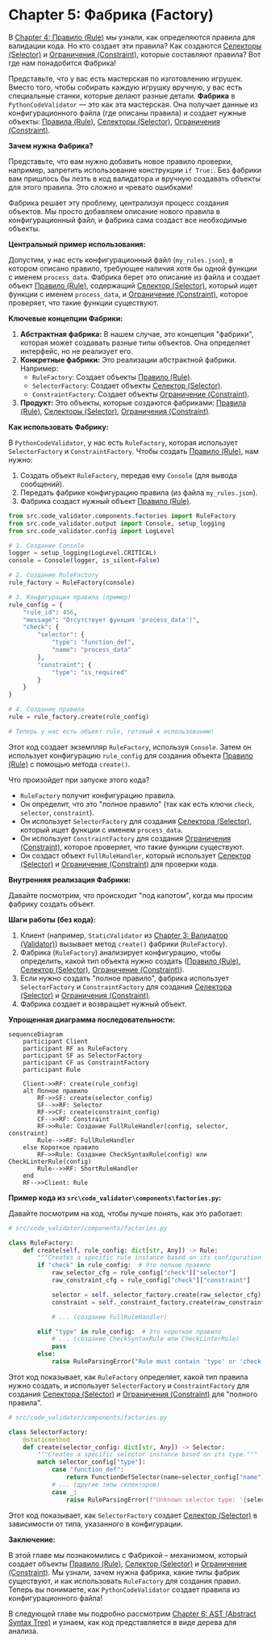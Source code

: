 # Chapter 5: Фабрика (Factory)

В [Chapter 4: Правило (Rule)](04_правило__rule__.md) мы узнали, как определяются правила для валидации кода. Но кто
создает эти правила? Как создаются [Селекторы (Selector)](07_селектор__selector__.md)
и [Ограничения (Constraint)](09_ограничение__constraint__.md), которые составляют правила? Вот где нам понадобится
Фабрика!

Представьте, что у вас есть мастерская по изготовлению игрушек. Вместо того, чтобы собирать каждую игрушку вручную, у
вас есть специальные станки, которые делают разные детали.  **Фабрика** в `PythonCodeValidator` — это как эта
мастерская. Она получает данные из конфигурационного файла (где описаны правила) и создает нужные
объекты: [Правила (Rule)](04_правило__rule.md), [Селекторы (Selector)](07_селектор__selector.md), [Ограничения (Constraint)](09_ограничение__constraint.md).

**Зачем нужна Фабрика?**

Представьте, что вам нужно добавить новое правило проверки, например, запретить использование конструкции `if True:`.
Без фабрики вам пришлось бы лезть в код валидатора и вручную создавать объекты для этого правила. Это сложно и чревато
ошибками!

Фабрика решает эту проблему, централизуя процесс создания объектов. Мы просто добавляем описание нового правила в
конфигурационный файл, и фабрика сама создаст все необходимые объекты.

**Центральный пример использования:**

Допустим, у нас есть конфигурационный файл (`my_rules.json`), в котором описано правило, требующее наличия хотя бы одной
функции с именем `process_data`. Фабрика берет это описание из файла и создает
объект [Правило (Rule)](04_правило__rule.md), содержащий [Селектор (Selector)](07_селектор__selector.md), который ищет
функции с именем `process_data`, и [Ограничение (Constraint)](09_ограничение__constraint.md), которое проверяет, что
такие функции существуют.

**Ключевые концепции Фабрики:**

1. **Абстрактная фабрика:** В нашем случае, это концепция "фабрики", которая может создавать разные типы объектов. Она
   определяет интерфейс, но не реализует его.
2. **Конкретные фабрики:** Это реализации абстрактной фабрики. Например:
    * `RuleFactory`: Создает объекты [Правило (Rule)](04_правило__rule.md).
    * `SelectorFactory`: Создает объекты [Селектор (Selector)](07_селектор__selector.md).
    * `ConstraintFactory`: Создает объекты [Ограничение (Constraint)](09_ограничение__constraint.md).
3. **Продукт:** Это объекты, которые создаются
   фабриками: [Правила (Rule)](04_правило__rule.md), [Селекторы (Selector)](07_селектор__selector.md), [Ограничения (Constraint)](09_ограничение__constraint.md).

**Как использовать Фабрику:**

В `PythonCodeValidator`, у нас есть `RuleFactory`, которая использует `SelectorFactory` и `ConstraintFactory`. Чтобы
создать [Правило (Rule)](04_правило__rule.md), нам нужно:

1. Создать объект `RuleFactory`, передав ему `Console` (для вывода сообщений).
2. Передать фабрике конфигурацию правила (из файла `my_rules.json`).
3. Фабрика создаст нужный объект [Правило (Rule)](04_правило__rule.md).

```python
from src.code_validator.components.factories import RuleFactory
from src.code_validator.output import Console, setup_logging
from src.code_validator.config import LogLevel

# 1. Создание Console
logger = setup_logging(LogLevel.CRITICAL)
console = Console(logger, is_silent=False)

# 2. Создание RuleFactory
rule_factory = RuleFactory(console)

# 3. Конфигурация правила (пример)
rule_config = {
    "rule_id": 456,
    "message": "Отсутствует функция 'process_data'!",
    "check": {
        "selector": {
            "type": "function_def",
            "name": "process_data"
        },
        "constraint": {
            "type": "is_required"
        }
    }
}

# 4. Создание правила
rule = rule_factory.create(rule_config)

# Теперь у нас есть объект rule, готовый к использованию!
```

Этот код создает экземпляр `RuleFactory`, используя `Console`. Затем он использует конфигурацию `rule_config` для
создания объекта [Правило (Rule)](04_правило__rule.md) с помощью метода `create()`.

Что произойдет при запуске этого кода?

* `RuleFactory` получит конфигурацию правила.
* Он определит, что это "полное правило" (так как есть ключи `check`, `selector`, `constraint`).
* Он использует `SelectorFactory` для создания [Селектора (Selector)](07_селектор__selector.md), который ищет функции с
  именем `process_data`.
* Он использует `ConstraintFactory` для создания [Ограничения (Constraint)](09_ограничение__constraint.md), которое
  проверяет, что такие функции существуют.
* Он создаст объект `FullRuleHandler`, который использует [Селектор (Selector)](07_селектор__selector.md)
  и [Ограничение (Constraint)](09_ограничение__constraint.md) для проверки кода.

**Внутренняя реализация Фабрики:**

Давайте посмотрим, что происходит "под капотом", когда мы просим фабрику создать объект.

**Шаги работы (без кода):**

1. Клиент (например, `StaticValidator` из [Chapter 3: Валидатор (Validator)](03_валидатор__validator__.md)) вызывает
   метод `create()` фабрики (`RuleFactory`).
2. Фабрика (`RuleFactory`) анализирует конфигурацию, чтобы определить, какой тип объекта нужно
   создать ([Правило (Rule)](04_правило__rule.md), [Селектор (Selector)](07_селектор__selector.md), [Ограничение (Constraint)](09_ограничение__constraint.md)).
3. Если нужно создать "полное правило", фабрика использует `SelectorFactory` и `ConstraintFactory` для
   создания [Селектора (Selector)](07_селектор__selector.md)
   и [Ограничения (Constraint)](09_ограничение__constraint.md).
4. Фабрика создает и возвращает нужный объект.

**Упрощенная диаграмма последовательности:**

```mermaid
sequenceDiagram
    participant Client
    participant RF as RuleFactory
    participant SF as SelectorFactory
    participant CF as ConstraintFactory
    participant Rule

    Client->>RF: create(rule_config)
    alt Полное правило
        RF->>SF: create(selector_config)
        SF-->>RF: Selector
        RF->>CF: create(constraint_config)
        CF-->>RF: Constraint
        RF->>Rule: Создание FullRuleHandler(config, selector, constraint)
        Rule-->>RF: FullRuleHandler
    else Короткое правило
        RF->>Rule: Создание CheckSyntaxRule(config) или CheckLinterRule(config)
        Rule-->>RF: ShortRuleHandler
    end
    RF-->>Client: Rule
```

**Пример кода из `src\code_validator\components\factories.py`:**

Давайте посмотрим на код, чтобы лучше понять, как это работает:

```python
# src/code_validator/components/factories.py

class RuleFactory:
    def create(self, rule_config: dict[str, Any]) -> Rule:
        """Creates a specific rule instance based on its configuration."""
        if "check" in rule_config:  # Это полное правило
            raw_selector_cfg = rule_config["check"]["selector"]
            raw_constraint_cfg = rule_config["check"]["constraint"]

            selector = self._selector_factory.create(raw_selector_cfg)  # Используем SelectorFactory
            constraint = self._constraint_factory.create(raw_constraint_cfg)  # Используем ConstraintFactory

            # ... (создание FullRuleHandler)

        elif "type" in rule_config:  # Это короткое правило
            # ... (создание CheckSyntaxRule или CheckLinterRule)
            pass
        else:
            raise RuleParsingError("Rule must contain 'type' or 'check' key.")
```

Этот код показывает, как `RuleFactory` определяет, какой тип правила нужно создать, и использует `SelectorFactory` и
`ConstraintFactory` для создания [Селектора (Selector)](07_селектор__selector.md)
и [Ограничения (Constraint)](09_ограничение__constraint.md) для "полного правила".

```python
# src/code_validator/components/factories.py

class SelectorFactory:
    @staticmethod
    def create(selector_config: dict[str, Any]) -> Selector:
        """Creates a specific selector instance based on its type."""
        match selector_config["type"]:
            case "function_def":
                return FunctionDefSelector(name=selector_config["name"])  # Создаем FunctionDefSelector
            # ... (другие типы селекторов)
            case _:
                raise RuleParsingError(f"Unknown selector type: '{selector_config['type']}'")
```

Этот код показывает, как `SelectorFactory` создает [Селектор (Selector)](07_селектор__selector.md) в зависимости от
типа, указанного в конфигурации.

**Заключение:**

В этой главе мы познакомились с Фабрикой – механизмом, который создает
объекты [Правило (Rule)](04_правило__rule.md), [Селектор (Selector)](07_селектор__selector.md)
и [Ограничение (Constraint)](09_ограничение__constraint.md). Мы узнали, зачем нужна фабрика, какие типы фабрик
существуют, и как использовать `RuleFactory` для создания правил. Теперь вы понимаете, как `PythonCodeValidator` создает
правила из конфигурационного файла!

В следующей главе мы подробно рассмотрим [Chapter 6: AST (Abstract Syntax Tree)](06_ast__abstract_syntax_tree__.md) и
узнаем, как код представляется в виде дерева для анализа.